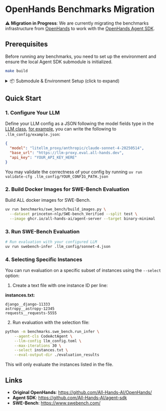 # OpenHands Benchmarks Migration

⚠️ **Migration in Progress**: We are currently migrating the benchmarks infrastructure from [OpenHands](https://github.com/All-Hands-AI/OpenHands/) to work with the [OpenHands Agent SDK](https://github.com/All-Hands-AI/agent-sdk).

## Prerequisites

Before running any benchmarks, you need to set up the environment and ensure the local Agent SDK submodule is initialized.

```bash
make build
```

<details>
<summary>📦 Submodule & Environment Setup (click to expand)</summary>

### 🧩 1. Initialize the Agent SDK submodule

The Benchmarks project uses a **local git submodule** for the [OpenHands Agent SDK](https://github.com/All-Hands-AI/agent-sdk).  
This ensures your code runs against a specific, reproducible commit.

Run once after cloning (already done in `make build` for you):

```bash
git submodule update --init --recursive
```

This command will:
- clone the SDK into `vendor/agent-sdk/`
- check out the exact commit pinned by this repo
- make it available for local development (`uv sync` will install from the local folder)

If you ever clone this repository again, remember to re-initialize the submodule with the same command.

---

### 🏗️ 2. Build the environment

Once the submodule is set up, install dependencies via [uv](https://docs.astral.sh/uv):

```bash
make build
```

This runs:

```bash
uv sync
```

and ensures the `openhands-*` packages (SDK, tools, workspace, agent-server) are installed **from the local workspace** declared in `pyproject.toml`.

---

### 🔄 3. Update the submodule (when SDK changes)

If you want to update to a newer version of the SDK:

```bash
cd vendor/agent-sdk
git fetch
git checkout <new_commit_or_branch>
cd ../..
git add vendor/agent-sdk
git commit -m "Update agent-sdk submodule to <new_commit_sha>"
```

Then re-run:

```bash
make build
```

to rebuild your environment with the new SDK code.

</details>

## Quick Start

### 1. Configure Your LLM

Define your LLM config as a JSON following the model fields type in the [LLM class](https://github.com/All-Hands-AI/agent-sdk/blob/main/openhands/sdk/llm/llm.py#L93), [for example](.llm_config/example.json), you can write the following to `.llm_config/example.json`:

```json
{
  "model": "litellm_proxy/anthropic/claude-sonnet-4-20250514",
  "base_url": "https://llm-proxy.eval.all-hands.dev",
  "api_key": "YOUR_API_KEY_HERE"
}
```

You may validate the correctness of your config by running `uv run validate-cfg .llm_config/YOUR_CONFIG_PATH.json`

### 2. Build Docker Images for SWE-Bench Evaluation
Build ALL docker images for SWE-Bench.
```bash
uv run benchmarks/swe_bench/build_images.py \
  --dataset princeton-nlp/SWE-bench_Verified --split test \
  --image ghcr.io/all-hands-ai/agent-server --target binary-minimal
```


### 3. Run SWE-Bench Evaluation
```bash
# Run evaluation with your configured LLM
uv run swebench-infer .llm_config/sonnet-4.json
```

### 4. Selecting Specific Instances

You can run evaluation on a specific subset of instances using the `--select` option:

1. Create a text file with one instance ID per line:

**instances.txt:**
```
django__django-11333
astropy__astropy-12345
requests__requests-5555
```

2. Run evaluation with the selection file:
```bash
python -m benchmarks.swe_bench.run_infer \
    --agent-cls CodeActAgent \
    --llm-config llm_config.toml \
    --max-iterations 30 \
    --select instances.txt \
    --eval-output-dir ./evaluation_results
```

This will only evaluate the instances listed in the file.

## Links

- **Original OpenHands**: https://github.com/All-Hands-AI/OpenHands/
- **Agent SDK**: https://github.com/All-Hands-AI/agent-sdk
- **SWE-Bench**: https://www.swebench.com/
